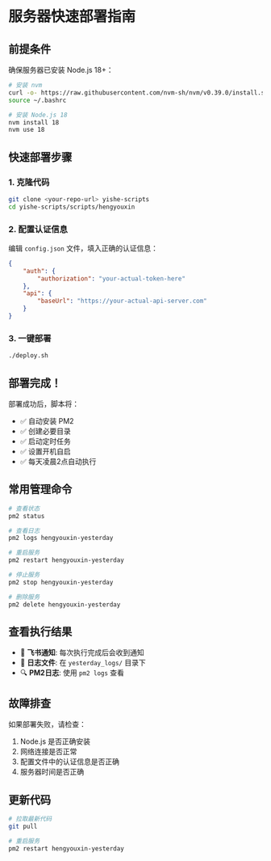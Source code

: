 # 服务器快速部署指南

## 前提条件

确保服务器已安装 Node.js 18+：
```bash
# 安装 nvm
curl -o- https://raw.githubusercontent.com/nvm-sh/nvm/v0.39.0/install.sh | bash
source ~/.bashrc

# 安装 Node.js 18
nvm install 18
nvm use 18
```

## 快速部署步骤

### 1. 克隆代码
```bash
git clone <your-repo-url> yishe-scripts
cd yishe-scripts/scripts/hengyouxin
```

### 2. 配置认证信息
编辑 `config.json` 文件，填入正确的认证信息：
```json
{
    "auth": {
        "authorization": "your-actual-token-here"
    },
    "api": {
        "baseUrl": "https://your-actual-api-server.com"
    }
}
```

### 3. 一键部署
```bash
./deploy.sh
```

## 部署完成！

部署成功后，脚本将：
- ✅ 自动安装 PM2
- ✅ 创建必要目录
- ✅ 启动定时任务
- ✅ 设置开机自启
- ✅ 每天凌晨2点自动执行

## 常用管理命令

```bash
# 查看状态
pm2 status

# 查看日志
pm2 logs hengyouxin-yesterday

# 重启服务
pm2 restart hengyouxin-yesterday

# 停止服务
pm2 stop hengyouxin-yesterday

# 删除服务
pm2 delete hengyouxin-yesterday
```

## 查看执行结果

- 📱 **飞书通知**: 每次执行完成后会收到通知
- 📄 **日志文件**: 在 `yesterday_logs/` 目录下
- 🔍 **PM2日志**: 使用 `pm2 logs` 查看

## 故障排查

如果部署失败，请检查：
1. Node.js 是否正确安装
2. 网络连接是否正常
3. 配置文件中的认证信息是否正确
4. 服务器时间是否正确

## 更新代码

```bash
# 拉取最新代码
git pull

# 重启服务
pm2 restart hengyouxin-yesterday
``` 